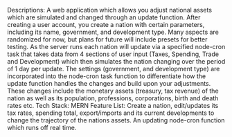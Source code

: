 Descriptions: A web application which allows you adjust national assets which are simulated and changed through an update function. 
After creating a user account, you create a nation with certain parameters, including its name, government, and development type. Many aspects are randomized for now, but plans for future will include presets for better testing. As the server runs each nation will update via a specified node-cron task that takes data from 4 sections of user input (Taxes, Spending, Trade and Development) which then simulates the nation changing over the period of 1 day per update. The settings (government, and development type) are incorporated into the node-cron task function to differentiate how the update function handles the changes and build upon your adjustments. These changes include the monetary assets (treasury, tax revenue) of the nation as well as its population, professions, corporations, birth and death rates etc.
Tech Stack: MERN
Feature List: Create a nation, edit/updates its tax rates, spending total, export/imports and its current developments to change the trajectory of the nations assets.
An updating node-cron function which runs off real time.
